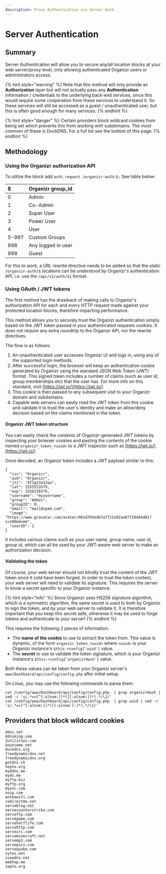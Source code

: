 ```yaml
---
description: Proxy Authentication via Server Auth
---
```


# Server Authentication

## Summary

Server Authentication will allow you to secure any/all location blocks at your web server/proxy level, only allowing authenticated Organizr users or administrators access.

{% hint style="warning" %}
Note that this method will only provide an **Authorization** layer but will not actually pass any **Authentication** information / credentials to the underlying back-end services, since this would require some cooperation from these services to understand it. So these services will still be accessed as a guest / unauthenticated user, but this is often good enough for many services.
{% endhint %}

{% hint style="danger" %}
Certain providers block wildcard cookies from being set which prevents this from working with subdomains. The most common of these is DuckDNS. For a full list see the bottom of this page.
{% endhint %}

## Methodology

### Using the Organizr authorization API

To utilize the block add `auth_request /organizr-auth/$;` See table below:

| $ | Organizr group\_id |
| :--- | :--- |
| 0 | Admin |
| 1 | Co-Admin |
| 2 | Super User |
| 3 | Power User |
| 4 | User |
| 5-997 | Custom Groups |
| 998 | Any logged in user |
| 999 | Guest |

For this to work, a URL rewrite directive needs to be added so that the static `/organizr-auth/$` locations can be understood by Organizr's authentication API, i.e. use the `/api/v2/auth/$1` format.

### Using OAuth / JWT tokens

The first method has the drawback of making calls to Organizr's authorization API for each and every HTTP request made against your protected location blocks, therefore impacting performance.

This method allows you to securely trust the Organizr authentication simply based on the JWT token passed in your authenticated requests cookies. It does not require any extra roundtrip to the Organizr API, nor the rewrite directives.

The flow is as follows:

1. An unauthenticated user accesses Organizr UI and logs in, using any of the supported login methods.
2. After successful login, the browser will keep an authentication cookie generated by Organizr using the standard JSON Web Token \(JWT\) format. This signed token includes a number of claims \(such as user id, group memberships etc\) that the user has. For more info on this standard, visit [https://jwt.io/](https://jwt.io/)
3. This cookie is then passed to any subsequent visit to your Organizr domain and subdomains.
4. Capable web servers can easily read the JWT token from this cookie and validate it to trust the user's identity and make an allow/deny decision based on the claims mentioned in the token.

#### **Organizr JWT token structure**

You can easily check the contents of Organizr-generated JWT tokens by inspecting your browser cookies and pasting the contents of the cookie named `organizr_token_<uuid>` to a JWT inspector such as [https://jwt.io/](https://jwt.io/)

Once decoded, an Organizr token includes a JWT payload similar to this:

```text
{
  "iss": "Organizr",
  "aud": "Organizr",
  "jti": "4f1g23a12aa",
  "iat": 1555553579,
  "exp": 1556158379,
  "username": "myusername",
  "group": "Admin",
  "groupID": 0,
  "email": "mail@spam.com",
  "image": "https://www.gravatar.com/avatar/901d703edb7a7f21a92ae87f29484d01?s=100&d=mm",
  "userID": 1
}
```

It includes various claims such as your user name, group name, user id, group id, which can all be used by your JWT-aware web server to make an authorization decision.

#### **Validating the token**

Of course, your web server should not blindly trust the content of the JWT token since it cold have been forged. In order to trust the token content, your web server will need to validate its signature. This requires the server to know a secret specific to your Organizr instance.

{% hint style="info" %}
Since Organizr uses HS256 signature algorithm, which is a symmetric algorithm, the same secret is used to both by Organizr to sign the token, and by your web server to validate it. It is therefore important that you keep this secret safe, otherwise it may be used to forge tokens and authenticate to your server!
{% endhint %}

This requires the following 2 pieces of information:

* The **name of the cookie** to use to extract the token from. This value is dynamic, of the form `organizr_token_<uuid>` where `<uuid>` is your Organizr instance's `$this->config['uuid']` value.
* The **secret** to use to validate the token signature, which is your Organizr instance's `$this->config['organizrHash']` value.

Both these values can be taken from your Organizr server's `www/Dashboard/api/config/config.php` after initial setup.

On Linux, you may use the following commands to parse them:

```text
cat /config/www/Dashboard/api/config/config.php  | grep organizrHash | sed -r 's/.*=>[^[:alnum:]]*([[:alnum:]]*).*/\1/'
cat /config/www/Dashboard/api/config/config.php  | grep uuid | sed -r 's/.*=>[^[:alnum:]]*([[:alnum:]-]*).*/\1/'
```

## Providers that block wildcard cookies

```text
ddns.net
ddnsking.com
3utilities.com
bounceme.net
duckdns.org
freedynamicdns.net
freedynamicdns.org
gotdns.ch
hopto.org
myddns.me
myds.me
myftp.biz
myftp.org
myvnc.com
noip.com
onthewifi.com
redirectme.net
serveblog.net
servecounterstrike.com
serveftp.com
servegame.com
servehalflife.com
servehttp.com
serveirc.com
serveminecraft.net
servemp3.com
servepics.com
servequake.com
sytes.net
viewdns.net
webhop.me
zapto.org
```

